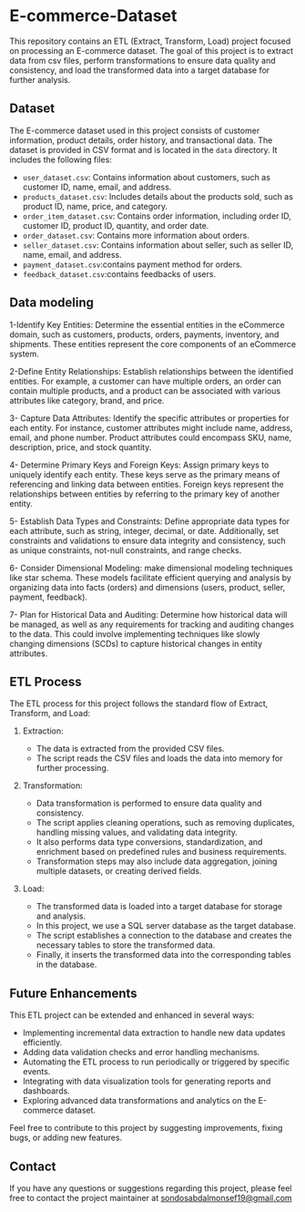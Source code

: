 # E-commerce-Dataset

This repository contains an ETL (Extract, Transform, Load) project focused on processing an E-commerce dataset. The goal of this project is to extract data from csv files, perform transformations to ensure data quality and consistency, and load the transformed data into a target database for further analysis.



## Dataset

The E-commerce dataset used in this project consists of customer information, product details, order history, and transactional data. The dataset is provided in CSV format and is located in the `data` directory. It includes the following files:

- `user_dataset.csv`: Contains information about customers, such as customer ID, name, email, and address.
- `products_dataset.csv`: Includes details about the products sold, such as product ID, name, price, and category.
- `order_item_dataset.csv`: Contains order information, including order ID, customer ID, product ID, quantity, and order date.
- `order_dataset.csv`: Contains more information about orders.
- `seller_dataset.csv`: Contains information about seller, such as seller ID, name, email, and address.
- `payment_dataset.csv`:contains payment method for orders.
- `feedback_dataset.csv`:contains feedbacks of users.
  
  
## Data modeling

1-Identify Key Entities:
Determine the essential entities in the eCommerce domain, such as customers, products, orders, payments, inventory, and shipments. These entities represent the core components of an eCommerce system.

2-Define Entity Relationships:
Establish relationships between the identified entities. For example, a customer can have multiple orders, an order can contain multiple products, and a product can be associated with various attributes like category, brand, and price.

3- Capture Data Attributes:
Identify the specific attributes or properties for each entity. For instance, customer attributes might include name, address, email, and phone number. Product attributes could encompass SKU, name, description, price, and stock quantity.

4- Determine Primary Keys and Foreign Keys:
Assign primary keys to uniquely identify each entity. These keys serve as the primary means of referencing and linking data between entities. Foreign keys represent the relationships between entities by referring to the primary key of another entity.

5- Establish Data Types and Constraints:
Define appropriate data types for each attribute, such as string, integer, decimal, or date. Additionally, set constraints and validations to ensure data integrity and consistency, such as unique constraints, not-null constraints, and range checks.

6- Consider Dimensional Modeling:
 make dimensional modeling techniques like star schema. These models facilitate efficient querying and analysis by organizing data into facts (orders) and dimensions (users, product, seller, payment, feedback).
 
7- Plan for Historical Data and Auditing:
Determine how historical data will be managed, as well as any requirements for tracking and auditing changes to the data. This could involve implementing techniques like slowly changing dimensions (SCDs) to capture historical changes in entity attributes.


## ETL Process

The ETL process for this project follows the standard flow of Extract, Transform, and Load:

1. Extraction:
   - The data is extracted from the provided CSV files.
   - The script reads the CSV files and loads the data into memory for further processing.

2. Transformation:
   - Data transformation is performed to ensure data quality and consistency.
   - The script applies cleaning operations, such as removing duplicates, handling missing values, and validating data integrity.
   - It also performs data type conversions, standardization, and enrichment based on predefined rules and business requirements.
   - Transformation steps may also include data aggregation, joining multiple datasets, or creating derived fields.

3. Load:
   - The transformed data is loaded into a target database for storage and analysis.
   - In this project, we use a SQL server database as the target database.
   - The script establishes a connection to the database and creates the necessary tables to store the transformed data.
   - Finally, it inserts the transformed data into the corresponding tables in the database.


## Future Enhancements

This ETL project can be extended and enhanced in several ways:

- Implementing incremental data extraction to handle new data updates efficiently.
- Adding data validation checks and error handling mechanisms.
- Automating the ETL process to run periodically or triggered by specific events.
- Integrating with data visualization tools for generating reports and dashboards.
- Exploring advanced data transformations and analytics on the E-commerce dataset.

Feel free to contribute to this project by suggesting improvements, fixing bugs, or adding new features.

## Contact

If you have any questions or suggestions regarding this project, please feel free to contact the project maintainer at sondosabdalmonsef19@gmail.com

